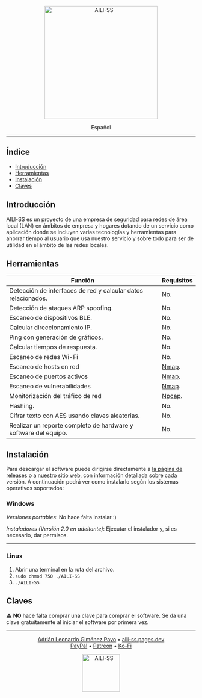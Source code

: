 <p align="center"><img style="width: 300px;" src="https://aili-ss.pages.dev/Img/Logos/Logo_Nombre_Blanco.png" alt="AILI-SS"></p>

<p align="center">Español</p>

---

## Índice

- [Introducción](#introducción)
- [Herramientas](#herramientas)
- [Instalación](#instalación)
- [Claves](#claves)

## Introducción

AILI-SS es un proyecto de una empresa de seguridad para redes de área local (LAN) en ámbitos de empresa y hogares dotando de un servicio como aplicación donde se incluyen varias tecnologías y herramientas para ahorrar tiempo al usuario que usa nuestro servicio y sobre todo para ser de utilidad en el ámbito de las redes locales.

## Herramientas

| Función                               | Requisitos |
|---------------------------------------|------------|
| Detección de interfaces de red y calcular datos relacionados. | No.        |
| Detección de ataques ARP spoofing.    | No.        |
| Escaneo de dispositivos BLE.          | No.        |
| Calcular direccionamiento IP.         | No.        |
| Ping con generación de gráficos.      | No.        |
| Calcular tiempos de respuesta.        | No.        |
| Escaneo de redes Wi-Fi                | No.        |
| Escaneo de hosts en red               | [Nmap](https://nmap.org).    |
| Escaneo de puertos activos            | [Nmap](https://nmap.org).    |
| Escaneo de vulnerabilidades           | [Nmap](https://nmap.org).    |
| Monitorización del tráfico de red     | [Npcap](https://npcap.org).   |
| Hashing.                              | No.        |
| Cifrar texto con AES usando claves aleatorias. | No.        |
| Realizar un reporte completo de hardware y software del equipo. | No.        |

## Instalación
 
Para descargar el software puede dirigirse directamente a [la página de releases](https://github.com/byAd12/AILI-SS/releases) o a [nuestro sitio web](https://www.aili-ss.xyz/Descargar), con información detallada sobre cada versión. A continuación podrá ver como instalarlo según los sistemas operativos soportados:

### Windows

_Versiones portables_: No hace falta instalar :)

_Instaladores (Versión 2.0 en adeltante)_: Ejecutar el instalador y, si es necesario, dar permisos.

---

### Linux

1. Abrir una terminal en la ruta del archivo.
2. ```sudo chmod 750 ./AILI-SS```
3. ```./AILI-SS```

## Claves

⚠️ **NO** hace falta comprar una clave para comprar el software. Se da una clave gratuitamente al iniciar el software por primera vez.

---

<p align="center">
  <a href="https://byad12.pages.dev" target="_blank_">Adrián Leonardo Giménez Payo</a>  •  <a href="https://aili-ss.pages.dev" target="_blank_">aili-ss.pages.dev</a>
  <br>
  <a href="https://www.paypal.com/donate/?hosted_button_id=9D8YV9UW5LYKQ" target="_blank_">PayPal</a>  •  <a href="https://www.patreon.com/c/byAd12" target="_blank_">Patreon</a>  •  <a href="https://ko-fi.com/byad12" target="_blank_">Ko-Fi</a>
</p>

<p align="center">
  <img style="width: 100px;" src="https://aili-ss.pages.dev/Img/Logos/Logo_Escudo.svg" alt="AILI-SS">
</p>
